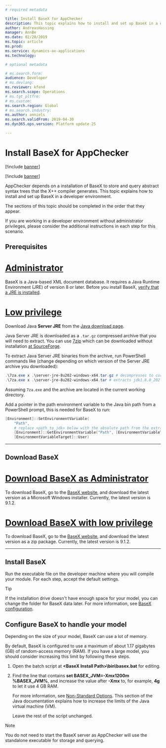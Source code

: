 ```yaml
---
# required metadata

title: Install BaseX for AppChecker
description: This topic explains how to install and set up BaseX in a developer environment.
author: AndreasHassing
manager: AnnBe
ms.date: 02/20/2019
ms.topic: article
ms.prod: 
ms.service: dynamics-ax-applications
ms.technology: 

# optional metadata

# ms.search.form:  
audience: Developer
# ms.devlang: 
ms.reviewer: kfend
ms.search.scope: Operations
# ms.tgt_pltfrm: 
# ms.custom: 
ms.search.region: Global
# ms.search.industry: 
ms.author: anniels
ms.search.validFrom: 2019-04-30
ms.dyn365.ops.version: Platform update 25

---
```


# Install BaseX for AppChecker

[!include [banner](../includes/banner.md)]

[!include [banner](../includes/preview-banner.md)]

AppChecker depends on a installation of BaseX to store and query abstract syntax trees that the X++ compiler generates. This topic explains how to install and set up BaseX in a developer environment.

The sections of this topic should be completed in the order that they appear.

If you are working in a developer environment without administrator privileges, please consider the additional instructions in each step for this scenario.

## Prerequisites

# [Administrator](#tab/admin)

BaseX is a Java-based XML document database. It requires a Java Runtime Environment (JRE) of version 8 or later. Before you install BaseX, [verify that a JRE is installed](https://aka.ms/getjava).

# [Low privilege](#tab/low-privilege)

Download Java **Server JRE** from the [Java download page](https://www.oracle.com/technetwork/java/javase/downloads/index.html).

Java Server JRE is downloaded as a `.tar.gz` compressed archive that you will need to extract. You can use [7zip](https://www.7-zip.org/download.html) which can be downloaded without installation [at SourceForge](https://sourceforge.net/projects/sevenzip/files/7-Zip/9.20/7za920.zip/download).

To extract Java Server JRE binaries from the archive, run PowerShell commands like (change depending on which version of the Server JRE archive you downloaded):

```powershell
.\7za.exe x .\server-jre-8u202-windows-x64.tar.gz # decompresses to current working directory
.\7za.exe x .\server-jre-8u202-windows-x64.tar # extracts jdk1.8.0_202 to current working directory
```

Assuming `7za.exe` and the archive are located in the current working directory.

Add a pointer in the path environment variable to the Java bin path from a PowerShell prompt, this is needed for BaseX to run:

```powershell
[Environment]::SetEnvironmentVariable(
    "Path",
    # replace <path_to_jdk> below with the absolute path from the extracted jdk above
    [Environment]::GetEnvironmentVariable("Path", [EnvironmentVariableTarget]::User) + ";<path_to_jdk>\bin\",
    [EnvironmentVariableTarget]::User)
```

---

## Download BaseX

# [Download BaseX as Administrator](#tab/admin)

To download BaseX, go to the [BaseX website](http://basex.org/download/), and download the latest version as a Microsoft Windows installer. Currently, the latest version is 9.1.2.

# [Download BaseX with low privilege](#tab/low-privilege)

To download BaseX, go to the [BaseX website](http://basex.org/download/), and download the latest version as a zip package. Currently, the latest version is 9.1.2.

---

## Install BaseX

Run the executable file on the developer machine where you will compile your module. For each step, accept the default settings.

> [!TIP]
> If the installation drive doesn't have enough space for your model, you can change the folder for BaseX data later. For more information, see [BaseX configuration](http://docs.basex.org/wiki/Configuration#Database_Directory).

## Configure BaseX to handle your model

Depending on the size of your model, BaseX can use a lot of memory.

By default, BaseX is configured to use a maximum of about 1.17 gigabytes (GB) of random-access memory (RAM). If you have a large model, you should consider increasing this limit by following these steps.

1. Open the batch script at **\<BaseX Install Path\>\\bin\\basex.bat** for editing.
2. Find the line that contains **set BASEX\_JVM=-Xmx1200m %BASEX\_JVM%**, and increase the value after **-Xmx** to, for example, **4g** to let it use 4 GB RAM.

    For more information, see [Non-Standard Options](https://docs.oracle.com/javase/8/docs/technotes/tools/windows/java.html#BABHDABI). This section of the Java documentation explains how to increase the limits of the Java virtual machine (VM).

    Leave the rest of the script unchanged.

> [!NOTE]
> You do not need to start the BaseX server as AppChecker will use the standalone executable for storage and querying.
